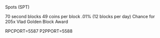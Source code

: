 Spots (SPT)

70 second blocks
49 coins per block
.01% (12 blocks per day) Chance for 205x Vlad Golden Block Award

RPCPORT=5587
P2PPORT=5588